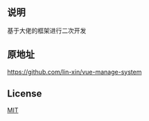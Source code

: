 ## 说明
基于大佬的框架进行二次开发
## 原地址
https://github.com/lin-xin/vue-manage-system
## License
 [MIT](https://github.com/spongebody/manage-demo/blob/master/LICENSE) 
